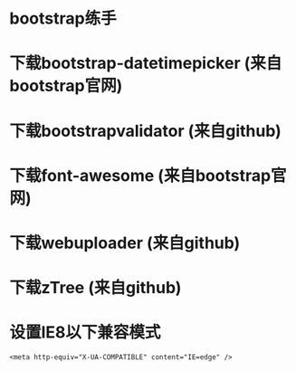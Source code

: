 # bootstrap练手
# 下载bootstrap-datetimepicker (来自bootstrap官网)
# 下载bootstrapvalidator (来自github)
# 下载font-awesome (来自bootstrap官网)
# 下载webuploader (来自github)
# 下载zTree (来自github)
# 设置IE8以下兼容模式
  `<meta http-equiv="X-UA-COMPATIBLE" content="IE=edge" />`

